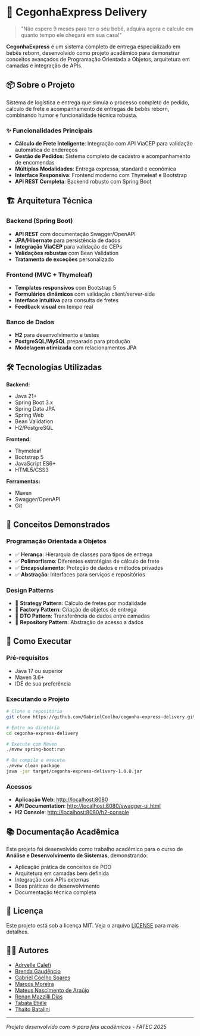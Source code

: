 # 🐣 CegonhaExpress Delivery

> "Não espere 9 meses para ter o seu bebê, adquira agora e calcule em quanto tempo ele chegará em sua casa!"

**CegonhaExpress** é um sistema completo de entrega especializado em bebês reborn, desenvolvido como projeto acadêmico para demonstrar conceitos avançados de Programação Orientada a Objetos, arquitetura em camadas e integração de APIs.

## 📦 Sobre o Projeto

Sistema de logística e entrega que simula o processo completo de pedido, cálculo de frete e acompanhamento de entregas de bebês reborn, combinando humor e funcionalidade técnica robusta.

### ✨ Funcionalidades Principais

- **Cálculo de Frete Inteligente**: Integração com API ViaCEP para validação automática de endereços
- **Gestão de Pedidos**: Sistema completo de cadastro e acompanhamento de encomendas
- **Múltiplas Modalidades**: Entrega expressa, standard e econômica
- **Interface Responsiva**: Frontend moderno com Thymeleaf e Bootstrap
- **API REST Completa**: Backend robusto com Spring Boot

## 🏗️ Arquitetura Técnica

### Backend (Spring Boot)

- **API REST** com documentação Swagger/OpenAPI
- **JPA/Hibernate** para persistência de dados
- **Integração ViaCEP** para validação de CEPs
- **Validações robustas** com Bean Validation
- **Tratamento de exceções** personalizado

### Frontend (MVC + Thymeleaf)

- **Templates responsivos** com Bootstrap 5
- **Formulários dinâmicos** com validação client/server-side
- **Interface intuitiva** para consulta de fretes
- **Feedback visual** em tempo real

### Banco de Dados

- **H2** para desenvolvimento e testes
- **PostgreSQL/MySQL** preparado para produção
- **Modelagem otimizada** com relacionamentos JPA

## 🛠️ Tecnologias Utilizadas

**Backend:**

- Java 21+
- Spring Boot 3.x
- Spring Data JPA
- Spring Web
- Bean Validation
- H2/PostgreSQL

**Frontend:**

- Thymeleaf
- Bootstrap 5
- JavaScript ES6+
- HTML5/CSS3

**Ferramentas:**

- Maven
- Swagger/OpenAPI
- Git

## 🎯 Conceitos Demonstrados

### Programação Orientada a Objetos

- ✅ **Herança**: Hierarquia de classes para tipos de entrega
- ✅ **Polimorfismo**: Diferentes estratégias de cálculo de frete
- ✅ **Encapsulamento**: Proteção de dados e métodos privados
- ✅ **Abstração**: Interfaces para serviços e repositórios

### Design Patterns

- 🎯 **Strategy Pattern**: Cálculo de fretes por modalidade
- 🎯 **Factory Pattern**: Criação de objetos de entrega
- 🎯 **DTO Pattern**: Transferência de dados entre camadas
- 🎯 **Repository Pattern**: Abstração de acesso a dados

## 🚀 Como Executar

### Pré-requisitos

- Java 17 ou superior
- Maven 3.6+
- IDE de sua preferência

### Executando o Projeto

```bash
# Clone o repositório
git clone https://github.com/GabrielCoelho/cegonha-express-delivery.git

# Entre no diretório
cd cegonha-express-delivery

# Execute com Maven
./mvnw spring-boot:run

# Ou compile e execute
./mvnw clean package
java -jar target/cegonha-express-delivery-1.0.0.jar
```

### Acessos

- **Aplicação Web**: <http://localhost:8080>
- **API Documentation**: <http://localhost:8080/swagger-ui.html>
- **H2 Console**: <http://localhost:8080/h2-console>

## 📚 Documentação Acadêmica

Este projeto foi desenvolvido como trabalho acadêmico para o curso de **Análise e Desenvolvimento de Sistemas**, demonstrando:

- Aplicação prática de conceitos de POO
- Arquitetura em camadas bem definida
- Integração com APIs externas
- Boas práticas de desenvolvimento
- Documentação técnica completa

## 📄 Licença

Este projeto está sob a licença MIT. Veja o arquivo [LICENSE](LICENSE) para mais detalhes.

## 👨‍💻 Autores

- [Adryelle Calefi](https://github.com/DryCaleffi)
- [Brenda Gaudêncio](https://github.com/brendagaudencio)
- [Gabriel Coelho Soares](https://github.com/GabrielCoelho)
- [Marcos Moreira](https://github.com/JamalShadowDev)
- [Mateus Nascimento de Araújo](https://github.com/M-Araujo26)
- [Renan Mazzilli Dias](https://github.com/renan-mazzilli)
- [Tabata Etiéle](https://github.com/TabataEtiele)
- [Thaito Batalini](https://github.com/tahitoGB)

---

*Projeto desenvolvido com ☕ para fins acadêmicos - FATEC 2025*
